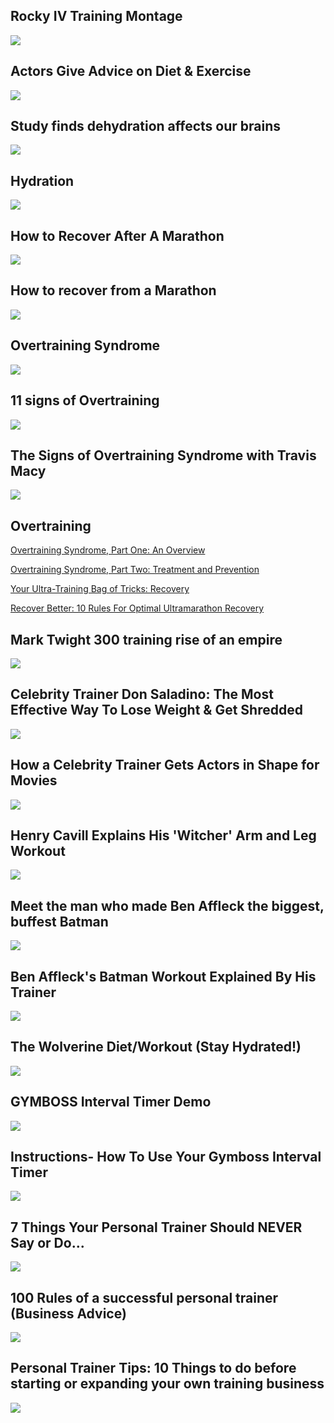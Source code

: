 Rocky IV Training Montage
-------------------------

[![]( /image/yid-B_9FyTiq3SA.jpg)](https://www.youtube.com/watch?v=B_9FyTiq3SA)

Actors Give Advice on Diet & Exercise
-------------------------------------

[![]( /image/yid-rF3ixuORPaw.jpg)](https://www.youtube.com/watch?v=rF3ixuORPaw)

Study finds dehydration affects our brains
------------------------------------------

[![]( /image/yid-uzUEiVKQzJk.jpg)](https://www.youtube.com/watch?v=uzUEiVKQzJk)

Hydration
---------

[![]( /image/yid-P8c9DIiAFz8.jpg)](https://www.youtube.com/watch?v=P8c9DIiAFz8)

How to Recover After A Marathon
-------------------------------

[![]( /image/yid-pJdWvseRy7g.jpg)](https://www.youtube.com/watch?v=pJdWvseRy7g)

How to recover from a Marathon
------------------------------

[![]( /image/yid-XyrSr2blmwA.jpg)](https://www.youtube.com/watch?v=XyrSr2blmwA)

Overtraining Syndrome
---------------------

[![]( /image/yid-BfRSXjviISU.jpg)](https://www.youtube.com/watch?v=BfRSXjviISU)

11 signs of Overtraining
------------------------

[![]( /image/yid-KNzSsnc9LA8.jpg)](https://www.youtube.com/watch?v=KNzSsnc9LA8)

The Signs of Overtraining Syndrome with Travis Macy
---------------------------------------------------

[![]( /image/yid-POBOKrLjxj8.jpg)](https://www.youtube.com/watch?v=POBOKrLjxj8)

Overtraining
------------

[Overtraining Syndrome, Part One: An Overview](https://www.irunfar.com/2013/09/overtraining-syndrome-part-one.html)

[Overtraining Syndrome, Part Two: Treatment and Prevention](https://www.irunfar.com/2013/10/overtraining-syndrome-part-two-treatment-and-prevention.html)

[Your Ultra-Training Bag of Tricks: Recovery](https://www.irunfar.com/2012/10/your-ultra-training-bag-of-tricks-recovery.html)

[Recover Better: 10 Rules For Optimal Ultramarathon Recovery](https://www.irunfar.com/2014/09/recover-better-10-rules-for-optimal-ultramarathon-recovery.html)

Mark Twight 300 training rise of an empire
------------------------------------------

[![]( /image/yid-1xqaw7rDiV0.jpg)](https://www.youtube.com/watch?v=1xqaw7rDiV0)

Celebrity Trainer Don Saladino: The Most Effective Way To Lose Weight & Get Shredded
------------------------------------------------------------------------------------

[![]( /image/yid-AqTfEHExoAQ.jpg)](https://www.youtube.com/watch?v=AqTfEHExoAQ)

How a Celebrity Trainer Gets Actors in Shape for Movies
-------------------------------------------------------

[![]( /image/yid-y5-R-TICKSw.jpg)](https://www.youtube.com/watch?v=y5-R-TICKSw)

Henry Cavill Explains His 'Witcher' Arm and Leg Workout
-------------------------------------------------------

[![]( /image/yid-tSzlgybdkFA.jpg)](https://www.youtube.com/watch?v=tSzlgybdkFA)

Meet the man who made Ben Affleck the biggest, buffest Batman
-------------------------------------------------------------

[![]( /image/yid-iVWQqga9NFc.jpg)](https://www.youtube.com/watch?v=iVWQqga9NFc)

Ben Affleck's Batman Workout Explained By His Trainer
-----------------------------------------------------

[![]( /image/yid-FVycakwgoSA.jpg)](https://www.youtube.com/watch?v=FVycakwgoSA)

The Wolverine Diet/Workout (Stay Hydrated!)
-------------------------------------------

[![]( /image/yid-bxX5sFJl-u0.jpg)](https://www.youtube.com/watch?v=bxX5sFJl-u0)

GYMBOSS Interval Timer Demo
---------------------------

[![]( /image/yid-S_w-e45TxnQ.jpg)](https://www.youtube.com/watch?v=S_w-e45TxnQ)

Instructions- How To Use Your Gymboss Interval Timer
----------------------------------------------------

[![]( /image/yid-aat4hmwGS2I.jpg)](https://www.youtube.com/watch?v=aat4hmwGS2I)

7 Things Your Personal Trainer Should NEVER Say or Do...
--------------------------------------------------------

[![]( /image/yid-LszTNOxBNio.jpg)](https://www.youtube.com/watch?v=LszTNOxBNio)

100 Rules of a successful personal trainer (Business Advice)
------------------------------------------------------------

[![]( /image/yid-AVc1LzZRTyk.jpg)](https://www.youtube.com/watch?v=AVc1LzZRTyk)

Personal Trainer Tips: 10 Things to do before starting or expanding your own training business
----------------------------------------------------------------------------------------------

[![]( /image/yid-Y3eFvLWXjYk.jpg)](https://www.youtube.com/watch?v=Y3eFvLWXjYk)